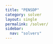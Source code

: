 ```yaml
---
title: "PENSDP"
category: solver
layout: single
permalink: /solver/
sidebar:
  nav: "solvers"
---
```

